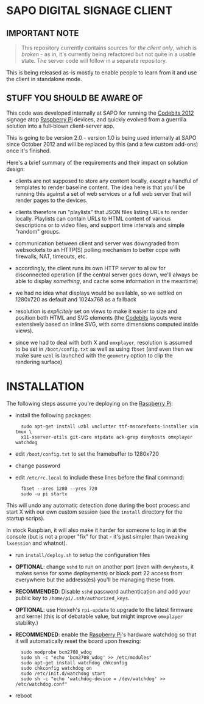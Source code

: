SAPO DIGITAL SIGNAGE CLIENT
===========================

## IMPORTANT NOTE

> This repository currently contains sources for _the client only_, which is _broken_ - as in, it's currently being refactored but not quite in a usable state. The server code will follow in a separate repository.

This is being released as-is mostly to enable people to learn from it and use the client in standalone mode.

## STUFF YOU SHOULD BE AWARE OF

This code was developed internally at SAPO for running the [Codebits 2012](cb)
signage atop [Raspberry Pi][rpi] devices, and quickly evolved from a guerrilla 
solution into a full-blown client-server app.

This is going to be version 2.0 - version 1.0 is being used internally at SAPO 
since October 2012 and will be replaced by this (and a few custom add-ons) 
once it's finished.

Here's a brief summary of the requirements and their impact on solution design:

- clients are not supposed to store any content locally, _except_ a handful 
  of templates to render baseline content. The idea here is that you'll be 
  running this against a set of web services or a full web server that will 
  render pages to the devices.

- clients therefore run "playlists" that JSON files listing URLs to render locally.
  Playlists can contain URLs to HTML content of various descriptions or to video files,
  and support time intervals and simple "random" groups.

- communication between client and server was downgraded from websockets to an 
  HTTP(S) polling mechanism to better cope with firewalls, NAT, timeouts, etc.

- accordingly, the client runs its own HTTP server to allow for disconnected
  operation (if the central server goes down, we'll always be able to display
  _something_, and cache some information in the meantime)

- we had no idea what displays would be available, so we settled on 1280x720
  as default and 1024x768 as a fallback

- resolution is _explicitely_ set on views to make it easier to size and 
  position both HTML and SVG elements (the [Codebits][cb] layouts were extensively
  based on inline SVG, with some dimensions computed inside views).

- since we had to deal with both X and `omxplayer`, resolution is assumed to be
  set in `/boot/config.txt` as well as using `fbset` (and even then we make
  sure `uzbl` is launched with the `geometry` option to clip the rendering
  surface)



INSTALLATION
============

The following steps assume you're deploying on the [Raspberry Pi][rpi]:

* install the following packages:

    	sudo apt-get install uzbl unclutter ttf-mscorefonts-installer vim tmux \
        x11-xserver-utils git-core ntpdate ack-grep denyhosts omxplayer watchdog

* edit `/boot/config.txt` to set the framebuffer to 1280x720

* change password

* edit `/etc/rc.local` to include these lines before the final command:

        fbset --xres 1280 --yres 720
        sudo -u pi startx

This will undo any automatic detection done during the boot process and start X with our own custom session (see the `install` directory for the startup scrips). 

In stock Raspbian, it will also make it harder for someone to log in at the console (but is not a proper "fix" for that - it's just simpler than tweaking `lxsession` and whatnot).

* run `install/deploy.sh` to setup the configuration files

* **OPTIONAL**: change `sshd` to run on another port (even with `denyhosts`, it makes sense for some deployments) or block port 22 access from everywhere but the address(es) you'll be managing these from.

* **RECOMMENDED**: Disable `sshd` password authentication and add your public key to `/home/pi/.ssh/authorized_keys`.

* **OPTIONAL**: use Hexxeh's `rpi-update` to upgrade to the latest firmware and kernel (this is of debatable value, but might improve `omxplayer` stability.)

* **RECOMMENDED**: enable the [Raspberry Pi][rpi]'s hardware watchdog so that it will automatically reset the board upon freezing:

        sudo modprobe bcm2708_wdog
        sudo sh -c "echo 'bcm2708_wdog' >> /etc/modules"
        sudo apt-get install watchdog chkconfig
        sudo chkconfig watchdog on
        sudo /etc/init.d/watchdog start
        sudo sh -c "echo 'watchdog-device = /dev/watchdog' >> /etc/watchdog.conf"

* reboot

[cb]: https://codebits.eu
[rpi]: http://www.raspberrypi.org